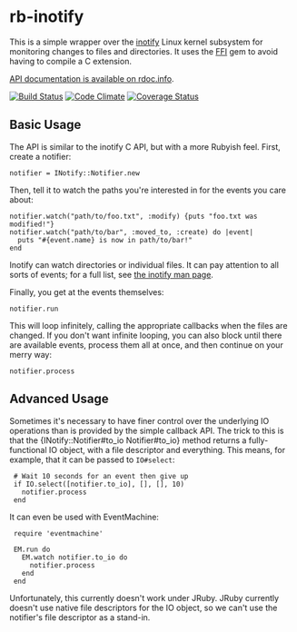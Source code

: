 # rb-inotify

This is a simple wrapper over the [inotify](http://en.wikipedia.org/wiki/Inotify) Linux kernel subsystem
for monitoring changes to files and directories.
It uses the [FFI](http://wiki.github.com/ffi/ffi) gem to avoid having to compile a C extension.

[API documentation is available on rdoc.info](http://rdoc.info/projects/nex3/rb-inotify).

[![Build Status](https://secure.travis-ci.org/ioquatix/rb-inotify.svg)](http://travis-ci.org/ioquatix/rb-inotify)
[![Code Climate](https://codeclimate.com/github/ioquatix/rb-inotify.svg)](https://codeclimate.com/github/ioquatix/rb-inotify)
[![Coverage Status](https://coveralls.io/repos/ioquatix/rb-inotify/badge.svg)](https://coveralls.io/r/ioquatix/rb-inotify)

## Basic Usage

The API is similar to the inotify C API, but with a more Rubyish feel.
First, create a notifier:

    notifier = INotify::Notifier.new

Then, tell it to watch the paths you're interested in
for the events you care about:

    notifier.watch("path/to/foo.txt", :modify) {puts "foo.txt was modified!"}
    notifier.watch("path/to/bar", :moved_to, :create) do |event|
      puts "#{event.name} is now in path/to/bar!"
    end

Inotify can watch directories or individual files.
It can pay attention to all sorts of events;
for a full list, see [the inotify man page](http://www.tin.org/bin/man.cgi?section=7&topic=inotify).

Finally, you get at the events themselves:

    notifier.run

This will loop infinitely, calling the appropriate callbacks when the files are changed.
If you don't want infinite looping,
you can also block until there are available events,
process them all at once,
and then continue on your merry way:

    notifier.process

## Advanced Usage

Sometimes it's necessary to have finer control over the underlying IO operations
than is provided by the simple callback API.
The trick to this is that the \{INotify::Notifier#to_io Notifier#to_io} method
returns a fully-functional IO object,
with a file descriptor and everything.
This means, for example, that it can be passed to `IO#select`:

     # Wait 10 seconds for an event then give up
     if IO.select([notifier.to_io], [], [], 10)
       notifier.process
     end

It can even be used with EventMachine:

     require 'eventmachine'

     EM.run do
       EM.watch notifier.to_io do
         notifier.process
       end
     end

Unfortunately, this currently doesn't work under JRuby.
JRuby currently doesn't use native file descriptors for the IO object,
so we can't use the notifier's file descriptor as a stand-in.
